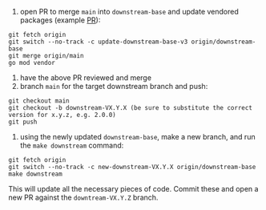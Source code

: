 1. open PR to merge `main` into `downstream-base` and update vendored packages (example [PR](https://github.com/project-koku/koku-metrics-operator/pull/182)):
```
git fetch origin
git switch --no-track -c update-downstream-base-v3 origin/downstream-base
git merge origin/main
go mod vendor
```
1. have the above PR reviewed and merge
1. branch `main` for the target downstream branch and push:
```
git checkout main
git checkout -b downstream-VX.Y.X (be sure to substitute the correct version for x.y.z, e.g. 2.0.0)
git push
```
1. using the newly updated `downstream-base`, make a new branch, and run the `make downstream` command:
```
git fetch origin
git switch --no-track -c new-downstream-VX.Y.X origin/downstream-base
make downstream
```
This will update all the necessary pieces of code. Commit these and open a new PR against the `downtream-VX.Y.Z` branch.
